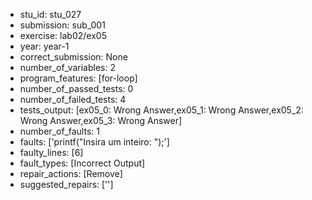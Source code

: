 - stu_id: stu_027	       
- submission: sub_001
- exercise: lab02/ex05
- year: year-1
- correct_submission: None
- number_of_variables: 2
- program_features: [for-loop] 
- number_of_passed_tests: 0
- number_of_failed_tests: 4
- tests_output: [ex05_0: Wrong Answer,ex05_1: Wrong Answer,ex05_2: Wrong Answer,ex05_3: Wrong Answer]
- number_of_faults: 1
- faults: ['printf("Insira um inteiro: ");']
- faulty_lines: [6]
- fault_types: [Incorrect Output]
- repair_actions: [Remove] 
- suggested_repairs: ['']
